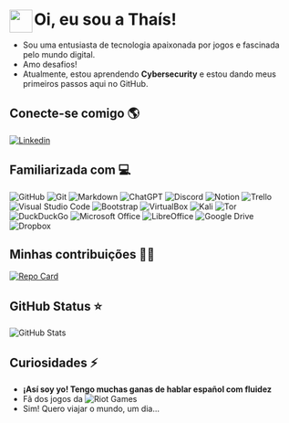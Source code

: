 # 
<img align="left" width="40px" src="https://i.imgur.com/XG4SjUc.gif"></a>
# Oi, eu sou a Thaís! 
- Sou uma entusiasta de tecnologia apaixonada por jogos e fascinada pelo mundo digital.  
- Amo desafios!
- Atualmente, estou aprendendo **Cybersecurity** e estou dando meus primeiros passos aqui no GitHub.

## Conecte-se comigo 🌎
[![Linkedin](https://img.shields.io/badge/Meu_Linkedin-ec63a1?style=for-the-badge&logo=linkedin&logoColor=white)](https://www.linkedin.com/in/thais-machado-cordeiro/)

## Familiarizada com 💻
![GitHub](https://img.shields.io/badge/GitHub-ec63a1?style=for-the-badge&logo=GitHub&logoColor=white)
![Git](https://img.shields.io/badge/Git-ec63a1?style=for-the-badge&logo=Git&logoColor=white)
![Markdown](https://img.shields.io/badge/markdown-ec63a1.svg?style=for-the-badge&logo=markdown&logoColor=white)
![ChatGPT](https://img.shields.io/badge/chatGPT-ec63a1?style=for-the-badge&logo=openai&logoColor=white)
![Discord](https://img.shields.io/badge/Discord-ec63a1.svg?style=for-the-badge&logo=discord&logoColor=white)
![Notion](https://img.shields.io/badge/Notion-ec63a1?style=for-the-badge&logo=Notion&logoColor=white)
![Trello](https://img.shields.io/badge/Trello-ec63a1?style=for-the-badge&logo=Trello&logoColor=white)
![Visual Studio Code](https://img.shields.io/badge/Visual_Studio_Code-ec63a1?style=for-the-badge&logo=Visualstudio&logoColor=white)
![Bootstrap](https://img.shields.io/badge/Bootstrap-ec63a1?style=for-the-badge&logo=Bootstrap&logoColor=white)
![VirtualBox](https://img.shields.io/badge/Virtual_Box-ec63a1?style=for-the-badge&logo=VirtualBox&logoColor=white)
![Kali](https://img.shields.io/badge/Kali-ec63a1?style=for-the-badge&logo=kalilinux&logoColor=white)
![Tor](https://img.shields.io/badge/Tor-ec63a1?style=for-the-badge&logo=Tor-Browser&logoColor=white)
![DuckDuckGo](https://img.shields.io/badge/DuckDuckGo-ec63a1?style=for-the-badge&logo=DuckDuckGo&logoColor=white)
![Microsoft Office](https://img.shields.io/badge/Microsoft_Office-ec63a1?style=for-the-badge&logo=microsoft-office&logoColor=white)
![LibreOffice](https://img.shields.io/badge/LibreOffice-ec63a1?style=for-the-badge&logo=LibreOffice&logoColor=white)
![Google Drive](https://img.shields.io/badge/Google%20Drive-ec63a1?style=for-the-badge&logo=googledrive&logoColor=white)
![Dropbox](https://img.shields.io/badge/Dropbox-ec63a1.svg?style=for-the-badge&logo=Dropbox&logoColor=white)

## Minhas contribuições 🤝🏻
[![Repo Card](https://github-readme-stats.vercel.app/api/pin/?username=NameThais&repo=dio-lab-open-source&bg_color=ec63a1&border_color=FFF&show_icons=true&icon_color=FFF&title_color=FFF&text_color=FFF)](https://github.com/NameThais/dio-lab-open-source)

## GitHub Status ⭐
![GitHub Stats](https://github-readme-stats.vercel.app/api?username=NameThais&theme=transparent&bg_color=ec63a1&border_color=FFF&show_icons=true&icon_color=FFF&title_color=E94D5F&text_color=FFF&hide_title=true&hide=stars)

## Curiosidades ⚡
- **¡Así soy yo! Tengo muchas ganas de hablar español com fluidez**
- Fã dos jogos da ![Riot Games](https://img.shields.io/badge/riotgames-ec63a1.svg?style=for-the-badge&logo=riotgames&logoColor=white)
- Sim! Quero viajar o mundo, um dia...

